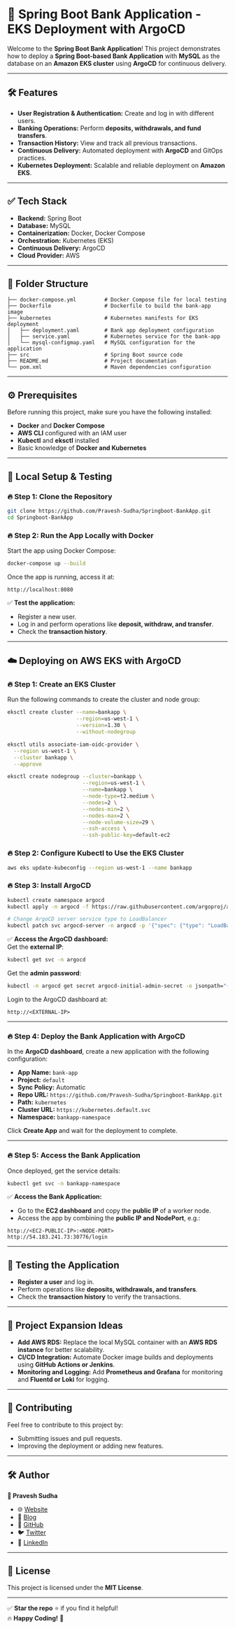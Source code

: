 # 🚀 **Spring Boot Bank Application - EKS Deployment with ArgoCD**

Welcome to the **Spring Boot Bank Application**! This project demonstrates how to deploy a **Spring Boot-based Bank Application** with **MySQL** as the database on an **Amazon EKS cluster** using **ArgoCD** for continuous delivery.

---

## 🛠️ **Features**
- **User Registration & Authentication:** Create and log in with different users.  
- **Banking Operations:** Perform **deposits, withdrawals, and fund transfers**.  
- **Transaction History:** View and track all previous transactions.  
- **Continuous Delivery:** Automated deployment with **ArgoCD** and GitOps practices.  
- **Kubernetes Deployment:** Scalable and reliable deployment on **Amazon EKS**.  

---

## ✅ **Tech Stack**
- **Backend:** Spring Boot  
- **Database:** MySQL  
- **Containerization:** Docker, Docker Compose  
- **Orchestration:** Kubernetes (EKS)  
- **Continuous Delivery:** ArgoCD  
- **Cloud Provider:** AWS  

---

## 📂 **Folder Structure**
```
├── docker-compose.yml         # Docker Compose file for local testing
├── Dockerfile                 # Dockerfile to build the bank-app image
├── kubernetes                 # Kubernetes manifests for EKS deployment
│   ├── deployment.yaml        # Bank app deployment configuration
│   ├── service.yaml           # Kubernetes service for the bank-app
│   └── mysql-configmap.yaml   # MySQL configuration for the application
├── src                        # Spring Boot source code
├── README.md                  # Project documentation
└── pom.xml                    # Maven dependencies configuration
```

---

## ⚙️ **Prerequisites**
Before running this project, make sure you have the following installed:  
- **Docker** and **Docker Compose**  
- **AWS CLI** configured with an IAM user  
- **Kubectl** and **eksctl** installed  
- Basic knowledge of **Docker and Kubernetes**

---

## 🚀 **Local Setup & Testing**

### 🔥 **Step 1: Clone the Repository**
```bash
git clone https://github.com/Pravesh-Sudha/Springboot-BankApp.git
cd Springboot-BankApp
```

### 🔥 **Step 2: Run the App Locally with Docker**
Start the app using Docker Compose:
```bash
docker-compose up --build
```

Once the app is running, access it at:
```
http://localhost:8080
```

✅ **Test the application:**  
- Register a new user.  
- Log in and perform operations like **deposit, withdraw, and transfer**.  
- Check the **transaction history**.  

---

## ☁️ **Deploying on AWS EKS with ArgoCD**

### 🔥 **Step 1: Create an EKS Cluster**
Run the following commands to create the cluster and node group:
```bash
eksctl create cluster --name=bankapp \
                      --region=us-west-1 \
                      --version=1.30 \
                      --without-nodegroup

eksctl utils associate-iam-oidc-provider \
  --region us-west-1 \
  --cluster bankapp \
  --approve

eksctl create nodegroup --cluster=bankapp \
                        --region=us-west-1 \
                        --name=bankapp \
                        --node-type=t2.medium \
                        --nodes=2 \
                        --nodes-min=2 \
                        --nodes-max=2 \
                        --node-volume-size=29 \
                        --ssh-access \
                        --ssh-public-key=default-ec2
```

### 🔥 **Step 2: Configure Kubectl to Use the EKS Cluster**
```bash
aws eks update-kubeconfig --region us-west-1 --name bankapp
```

### 🔥 **Step 3: Install ArgoCD**
```bash
kubectl create namespace argocd
kubectl apply -n argocd -f https://raw.githubusercontent.com/argoproj/argo-cd/stable/manifests/install.yaml

# Change ArgoCD server service type to LoadBalancer
kubectl patch svc argocd-server -n argocd -p '{"spec": {"type": "LoadBalancer"}}'
```

✅ **Access the ArgoCD dashboard:**  
Get the **external IP**:
```bash
kubectl get svc -n argocd
```
Get the **admin password**:
```bash
kubectl -n argocd get secret argocd-initial-admin-secret -o jsonpath="{.data.password}" | base64 -d; echo
```

Login to the ArgoCD dashboard at:
```
http://<EXTERNAL-IP>
```

---

### 🔥 **Step 4: Deploy the Bank Application with ArgoCD**

In the **ArgoCD dashboard**, create a new application with the following configuration:  
- **App Name:** `bank-app`  
- **Project:** `default`  
- **Sync Policy:** Automatic  
- **Repo URL:** `https://github.com/Pravesh-Sudha/Springboot-BankApp.git`  
- **Path:** `kubernetes`  
- **Cluster URL:** `https://kubernetes.default.svc`  
- **Namespace:** `bankapp-namespace`  

Click **Create App** and wait for the deployment to complete.

---

### 🔥 **Step 5: Access the Bank Application**

Once deployed, get the service details:
```bash
kubectl get svc -n bankapp-namespace
```

✅ **Access the Bank Application:**  
- Go to the **EC2 dashboard** and copy the **public IP** of a worker node.  
- Access the app by combining the **public IP and NodePort**, e.g.:  
```
http://<EC2-PUBLIC-IP>:<NODE-PORT>
http://54.183.241.73:30776/login
```

---

## 🎯 **Testing the Application**
- **Register a user** and log in.  
- Perform operations like **deposits, withdrawals, and transfers**.  
- Check the **transaction history** to verify the transactions.  

---

## 🚀 **Project Expansion Ideas**
- **Add AWS RDS:** Replace the local MySQL container with an **AWS RDS instance** for better scalability.  
- **CI/CD Integration:** Automate Docker image builds and deployments using **GitHub Actions or Jenkins**.  
- **Monitoring and Logging:** Add **Prometheus and Grafana** for monitoring and **Fluentd or Loki** for logging.  

---

## 🎯 **Contributing**
Feel free to contribute to this project by:  
- Submitting issues and pull requests.  
- Improving the deployment or adding new features.  

---

## 🛠️ **Author**
**👤 Pravesh Sudha**  
- 🌐 [Website](https://praveshsudha.com)  
- 📝 [Blog](https://blog.praveshsudha.com)  
- 🐙 [GitHub](https://github.com/Pravesh-Sudha)  
- 🐦 [Twitter](https://x.com/praveshstwt)  
- 💼 [LinkedIn](https://www.linkedin.com/in/pravesh-sudha/)  

---

## 📜 **License**
This project is licensed under the **MIT License**.  

---

✅ **Star the repo** ⭐ if you find it helpful!  
🔥 **Happy Coding!** 🚀
